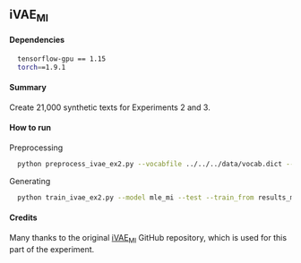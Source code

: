 ## iVAE<sub>MI</sub>

#### Dependencies
```sh
  tensorflow-gpu == 1.15
  torch==1.9.1
```

#### Summary
Create 21,000 synthetic texts for Experiments 2 and 3.

#### How to run

Preprocessing
```sh
  python preprocess_ivae_ex2.py --vocabfile ../../../data/vocab.dict --testfile ../../../data/test.txt --outputfile ../../../data
```

Generating
```sh
  python train_ivae_ex2.py --model mle_mi --test --train_from results_mle_mi/040.pt
```

#### Credits

Many thanks to the original [iVAE<sub>MI</sub>](https://github.com/fangleai/Implicit-LVM) GitHub repository, which is used for this part of the experiment.
